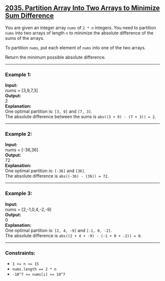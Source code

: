 ## [2035. Partition Array Into Two Arrays to Minimize Sum Difference](https://leetcode.com/problems/partition-array-into-two-arrays-to-minimize-sum-difference/)

You are given an integer array `nums` of `2 * n` integers. You need to partition `nums` into two arrays of length `n` to minimize the absolute difference of the sums of the arrays.  

To partition `nums`, put each element of `nums` into one of the two arrays.  

Return the minimum possible absolute difference.

---

### Example 1:
**Input:**  
nums = [3,9,7,3]  
**Output:**  
2  
**Explanation:**  
One optimal partition is: `[3, 9]` and `[7, 3]`.  
The absolute difference between the sums is `abs((3 + 9) - (7 + 3)) = 2`.

---

### Example 2:
**Input:**  
nums = [-36,36]  
**Output:**  
72  
**Explanation:**  
One optimal partition is: `[-36]` and `[36]`.  
The absolute difference is `abs((-36) - (36)) = 72`.

---

### Example 3:
**Input:**  
nums = [2,-1,0,4,-2,-9]  
**Output:**  
0  
**Explanation:**  
One optimal partition is: `[2, 4, -9]` and `[-1, 0, -2]`.  
The absolute difference is `abs((2 + 4 + -9) - (-1 + 0 + -2)) = 0`.

---

### Constraints:
- `1 <= n <= 15`
- `nums.length == 2 * n`
- `-10^7 <= nums[i] <= 10^7`
